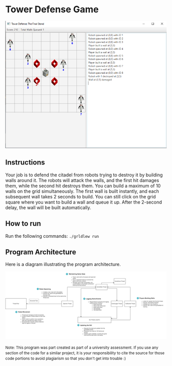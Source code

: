 # Tower Defense Game

![gameplay](./diagrams/gameplay.PNG)

## Instructions

Your job is to defend the citadel from robots trying to destroy it by building walls around it. The robots will attack the walls, and the first hit damages them, while the second hit destroys them. You can build a maximum of 10 walls on the grid simultaneously. The first wall is built instantly, and each subsequent wall takes 2 seconds to build. You can still click on the grid square where you want to build a wall and queue it up. After the 2-second delay, the wall will be built automatically.

## How to run

Run the following commands: `./grldlew run`

## Program Architecture

Here is a diagram illustrating the program architecture.

![architecture diagram](./diagrams/architecture.png)

<small>
Note: This program was part created as part of a university assessment. If you use any section of the code for a similar project, it is your responsibility to cite the source for those code portions to avoid plagiarism so that you don't get into trouble :)
</small>
